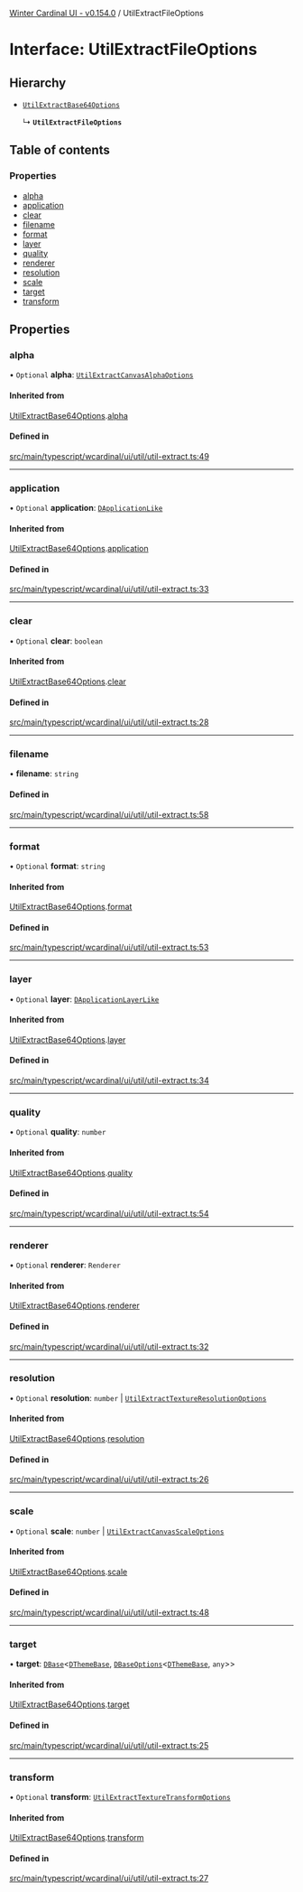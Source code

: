 [Winter Cardinal UI - v0.154.0](../index.md) / UtilExtractFileOptions

# Interface: UtilExtractFileOptions

## Hierarchy

- [`UtilExtractBase64Options`](UtilExtractBase64Options.md)

  ↳ **`UtilExtractFileOptions`**

## Table of contents

### Properties

- [alpha](UtilExtractFileOptions.md#alpha)
- [application](UtilExtractFileOptions.md#application)
- [clear](UtilExtractFileOptions.md#clear)
- [filename](UtilExtractFileOptions.md#filename)
- [format](UtilExtractFileOptions.md#format)
- [layer](UtilExtractFileOptions.md#layer)
- [quality](UtilExtractFileOptions.md#quality)
- [renderer](UtilExtractFileOptions.md#renderer)
- [resolution](UtilExtractFileOptions.md#resolution)
- [scale](UtilExtractFileOptions.md#scale)
- [target](UtilExtractFileOptions.md#target)
- [transform](UtilExtractFileOptions.md#transform)

## Properties

### alpha

• `Optional` **alpha**: [`UtilExtractCanvasAlphaOptions`](UtilExtractCanvasAlphaOptions.md)

#### Inherited from

[UtilExtractBase64Options](UtilExtractBase64Options.md).[alpha](UtilExtractBase64Options.md#alpha)

#### Defined in

[src/main/typescript/wcardinal/ui/util/util-extract.ts:49](https://github.com/winter-cardinal/winter-cardinal-ui/blob/v0.154.0/src/main/typescript/wcardinal/ui/util/util-extract.ts#L49)

___

### application

• `Optional` **application**: [`DApplicationLike`](DApplicationLike.md)

#### Inherited from

[UtilExtractBase64Options](UtilExtractBase64Options.md).[application](UtilExtractBase64Options.md#application)

#### Defined in

[src/main/typescript/wcardinal/ui/util/util-extract.ts:33](https://github.com/winter-cardinal/winter-cardinal-ui/blob/v0.154.0/src/main/typescript/wcardinal/ui/util/util-extract.ts#L33)

___

### clear

• `Optional` **clear**: `boolean`

#### Inherited from

[UtilExtractBase64Options](UtilExtractBase64Options.md).[clear](UtilExtractBase64Options.md#clear)

#### Defined in

[src/main/typescript/wcardinal/ui/util/util-extract.ts:28](https://github.com/winter-cardinal/winter-cardinal-ui/blob/v0.154.0/src/main/typescript/wcardinal/ui/util/util-extract.ts#L28)

___

### filename

• **filename**: `string`

#### Defined in

[src/main/typescript/wcardinal/ui/util/util-extract.ts:58](https://github.com/winter-cardinal/winter-cardinal-ui/blob/v0.154.0/src/main/typescript/wcardinal/ui/util/util-extract.ts#L58)

___

### format

• `Optional` **format**: `string`

#### Inherited from

[UtilExtractBase64Options](UtilExtractBase64Options.md).[format](UtilExtractBase64Options.md#format)

#### Defined in

[src/main/typescript/wcardinal/ui/util/util-extract.ts:53](https://github.com/winter-cardinal/winter-cardinal-ui/blob/v0.154.0/src/main/typescript/wcardinal/ui/util/util-extract.ts#L53)

___

### layer

• `Optional` **layer**: [`DApplicationLayerLike`](DApplicationLayerLike.md)

#### Inherited from

[UtilExtractBase64Options](UtilExtractBase64Options.md).[layer](UtilExtractBase64Options.md#layer)

#### Defined in

[src/main/typescript/wcardinal/ui/util/util-extract.ts:34](https://github.com/winter-cardinal/winter-cardinal-ui/blob/v0.154.0/src/main/typescript/wcardinal/ui/util/util-extract.ts#L34)

___

### quality

• `Optional` **quality**: `number`

#### Inherited from

[UtilExtractBase64Options](UtilExtractBase64Options.md).[quality](UtilExtractBase64Options.md#quality)

#### Defined in

[src/main/typescript/wcardinal/ui/util/util-extract.ts:54](https://github.com/winter-cardinal/winter-cardinal-ui/blob/v0.154.0/src/main/typescript/wcardinal/ui/util/util-extract.ts#L54)

___

### renderer

• `Optional` **renderer**: `Renderer`

#### Inherited from

[UtilExtractBase64Options](UtilExtractBase64Options.md).[renderer](UtilExtractBase64Options.md#renderer)

#### Defined in

[src/main/typescript/wcardinal/ui/util/util-extract.ts:32](https://github.com/winter-cardinal/winter-cardinal-ui/blob/v0.154.0/src/main/typescript/wcardinal/ui/util/util-extract.ts#L32)

___

### resolution

• `Optional` **resolution**: `number` \| [`UtilExtractTextureResolutionOptions`](UtilExtractTextureResolutionOptions.md)

#### Inherited from

[UtilExtractBase64Options](UtilExtractBase64Options.md).[resolution](UtilExtractBase64Options.md#resolution)

#### Defined in

[src/main/typescript/wcardinal/ui/util/util-extract.ts:26](https://github.com/winter-cardinal/winter-cardinal-ui/blob/v0.154.0/src/main/typescript/wcardinal/ui/util/util-extract.ts#L26)

___

### scale

• `Optional` **scale**: `number` \| [`UtilExtractCanvasScaleOptions`](UtilExtractCanvasScaleOptions.md)

#### Inherited from

[UtilExtractBase64Options](UtilExtractBase64Options.md).[scale](UtilExtractBase64Options.md#scale)

#### Defined in

[src/main/typescript/wcardinal/ui/util/util-extract.ts:48](https://github.com/winter-cardinal/winter-cardinal-ui/blob/v0.154.0/src/main/typescript/wcardinal/ui/util/util-extract.ts#L48)

___

### target

• **target**: [`DBase`](../classes/DBase.md)<[`DThemeBase`](DThemeBase.md), [`DBaseOptions`](DBaseOptions.md)<[`DThemeBase`](DThemeBase.md), `any`\>\>

#### Inherited from

[UtilExtractBase64Options](UtilExtractBase64Options.md).[target](UtilExtractBase64Options.md#target)

#### Defined in

[src/main/typescript/wcardinal/ui/util/util-extract.ts:25](https://github.com/winter-cardinal/winter-cardinal-ui/blob/v0.154.0/src/main/typescript/wcardinal/ui/util/util-extract.ts#L25)

___

### transform

• `Optional` **transform**: [`UtilExtractTextureTransformOptions`](UtilExtractTextureTransformOptions.md)

#### Inherited from

[UtilExtractBase64Options](UtilExtractBase64Options.md).[transform](UtilExtractBase64Options.md#transform)

#### Defined in

[src/main/typescript/wcardinal/ui/util/util-extract.ts:27](https://github.com/winter-cardinal/winter-cardinal-ui/blob/v0.154.0/src/main/typescript/wcardinal/ui/util/util-extract.ts#L27)
